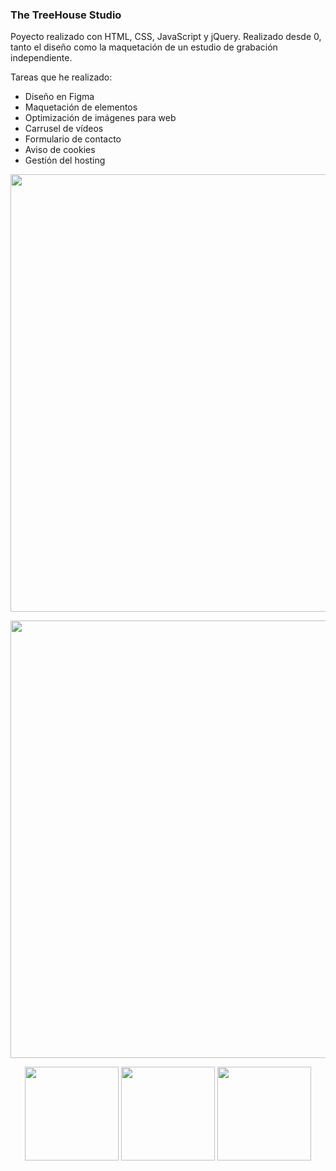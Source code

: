 ### The TreeHouse Studio

Poyecto realizado con HTML, CSS, JavaScript y jQuery. Realizado desde 0, tanto el diseño como la maquetación de un estudio de grabación independiente.

Tareas que he realizado:

<ul>
  <li>Diseño en Figma</li>
  <li>Maquetación de elementos</li>
  <li>Optimización de imágenes para web</li>
  <li>Carrusel de vídeos</li>
  <li>Formulario de contacto</li>
  <li>Aviso de cookies</li>
  <li>Gestión del hosting</li>
</ul> 

<p align="center" width="100%">
  <img width="700px" src="https://user-images.githubusercontent.com/99554727/223588394-bfffe1bc-c5f2-4059-aef7-13f0e95b1126.gif">
</p>

<p align="center" width="100%">
  <img width="700px" src="https://github.com/yesu95/thetreehousestudio/assets/99554727/2d9f7b74-31e3-4308-9734-88d08a24ae1d">
</p>


<p align="center" width="100%">
      <img src="https://github.com/yesu95/thetreehousestudio/assets/99554727/88aeb053-16a1-42c0-97ff-c432a19ffca3" width="150">
      <img src="https://github.com/yesu95/thetreehousestudio/assets/99554727/6e7ba7d2-7482-4f89-9368-04e4172cb079" width="150">
      <img src="https://github.com/yesu95/thetreehousestudio/assets/99554727/dcab1c19-4e19-4632-8b0d-ffb4b07ac507" width="150">
  </p>

